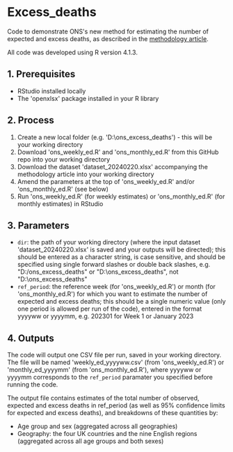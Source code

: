 # Excess_deaths
Code to demonstrate ONS's new method for estimating the number of expected and excess deaths, as described in the [methodology article](https://www.ons.gov.uk/peoplepopulationandcommunity/healthandsocialcare/causesofdeath/articles/estimatingexcessdeathsintheukmethodologychanges/february2024).

All code was developed using R version 4.1.3.

## 1. Prerequisites
* RStudio installed locally
* The 'openxlsx' package installed in your R library

## 2. Process
1. Create a new local folder (e.g. 'D:\ons_excess_deaths') - this will be your working directory
2. Download 'ons_weekly_ed.R' and 'ons_monthly_ed.R' from this GitHub repo into your working directory
3. Download the dataset 'dataset_20240220.xlsx' accompanying the methodology article into your working directory
4. Amend the parameters at the top of 'ons_weekly_ed.R' and/or 'ons_monthly_ed.R' (see below)
5. Run 'ons_weekly_ed.R' (for weekly estimates) or 'ons_monthly_ed.R' (for monthly estimates) in RStudio

## 3. Parameters
* `dir`: the path of your working directory (where the input dataset 'dataset_20240220.xlsx' is saved and your outputs will be directed); this should be entered as a character string, is case sensitive, and should be specified using single forward slashes or double back slashes, e.g. "D:/ons_excess_deaths" or "D:\\ons_excess_deaths", not "D:\ons_excess_deaths"
* `ref_period`: the reference week (for 'ons_weekly_ed.R') or month (for 'ons_monthly_ed.R') for which you want to estimate the number of expected and excess deaths; this should be a single numeric value (only one period is allowed per run of the code), entered in the format yyyyww or yyyymm, e.g. 202301 for Week 1 or January 2023

## 4. Outputs
The code will output one CSV file per run, saved in your working directory. The file will be named 'weekly_ed_yyyyww.csv' (from 'ons_weekly_ed.R') or 'monthly_ed_yyyymm' (from 'ons_monthly_ed.R'), where yyyyww or yyyymm corresponds to the `ref_period` paramater you specified before running the code.

The output file contains estimates of the total number of observed, expected and excess deaths in ref_period (as well as 95% confidence limits for expected and excess deaths), and breakdowns of these quantities by:
* Age group and sex (aggregated across all geographies)
* Geography: the four UK countries and the nine English regions (aggregated across all age groups and both sexes)
